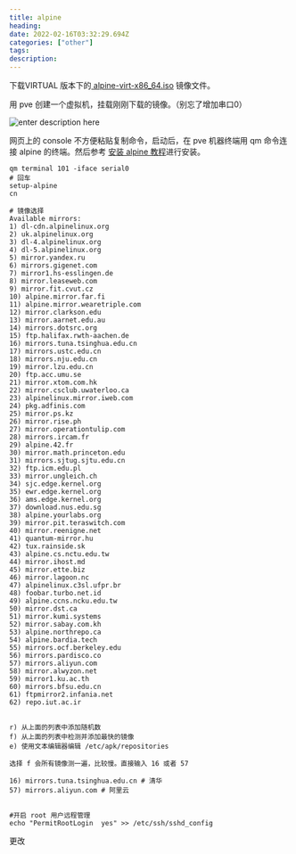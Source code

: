 ```yaml
---
title: alpine 
heading: 
date: 2022-02-16T03:32:29.694Z
categories: ["other"]
tags: 
description: 
---
```


下载VIRTUAL 版本下的[ alpine-virt-x86_64.iso](https://alpinelinux.org/downloads/) 镜像文件。


用 pve 创建一个虚拟机，挂载刚刚下载的镜像。（别忘了增加串口0）

![enter description here](https://gitee.com/smile365/blogimg/raw/master/小书匠/1644983838329.png)


网页上的 console 不方便粘贴复制命令，启动后，在 pve 机器终端用 qm 命令连接 alpine 的终端。然后参考 [安装 alpine 教程](https://zhuanlan.zhihu.com/p/107963371)进行安装。 
```
qm terminal 101 -iface serial0
# 回车
setup-alpine
cn

# 镜像选择 
Available mirrors:
1) dl-cdn.alpinelinux.org
2) uk.alpinelinux.org
3) dl-4.alpinelinux.org
4) dl-5.alpinelinux.org
5) mirror.yandex.ru
6) mirrors.gigenet.com
7) mirror1.hs-esslingen.de
8) mirror.leaseweb.com
9) mirror.fit.cvut.cz
10) alpine.mirror.far.fi
11) alpine.mirror.wearetriple.com
12) mirror.clarkson.edu
13) mirror.aarnet.edu.au
14) mirrors.dotsrc.org
15) ftp.halifax.rwth-aachen.de
16) mirrors.tuna.tsinghua.edu.cn
17) mirrors.ustc.edu.cn
18) mirrors.nju.edu.cn
19) mirror.lzu.edu.cn
20) ftp.acc.umu.se
21) mirror.xtom.com.hk
22) mirror.csclub.uwaterloo.ca
23) alpinelinux.mirror.iweb.com
24) pkg.adfinis.com
25) mirror.ps.kz
26) mirror.rise.ph
27) mirror.operationtulip.com
28) mirrors.ircam.fr
29) alpine.42.fr
30) mirror.math.princeton.edu
31) mirrors.sjtug.sjtu.edu.cn
32) ftp.icm.edu.pl
33) mirror.ungleich.ch
34) sjc.edge.kernel.org
35) ewr.edge.kernel.org
36) ams.edge.kernel.org
37) download.nus.edu.sg
38) alpine.yourlabs.org
39) mirror.pit.teraswitch.com
40) mirror.reenigne.net
41) quantum-mirror.hu
42) tux.rainside.sk
43) alpine.cs.nctu.edu.tw
44) mirror.ihost.md
45) mirror.ette.biz
46) mirror.lagoon.nc
47) alpinelinux.c3sl.ufpr.br
48) foobar.turbo.net.id
49) alpine.ccns.ncku.edu.tw
50) mirror.dst.ca
51) mirror.kumi.systems
52) mirror.sabay.com.kh
53) alpine.northrepo.ca
54) alpine.bardia.tech
55) mirrors.ocf.berkeley.edu
56) mirrors.pardisco.co
57) mirrors.aliyun.com
58) mirror.alwyzon.net
59) mirror1.ku.ac.th
60) mirrors.bfsu.edu.cn
61) ftpmirror2.infania.net
62) repo.iut.ac.ir


r) 从上面的列表中添加随机数
f) 从上面的列表中检测并添加最快的镜像
e) 使用文本编辑器编辑 /etc/apk/repositories

选择 f 会所有镜像测一遍，比较慢。直接输入 16 或者 57

16) mirrors.tuna.tsinghua.edu.cn # 清华
57) mirrors.aliyun.com # 阿里云


#开启 root 用户远程管理
echo "PermitRootLogin  yes" >> /etc/ssh/sshd_config

```


更改[](https://mirrors.tuna.tsinghua.edu.cn/help/alpine/)
